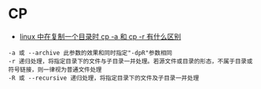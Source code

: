 # CP

- [linux 中在复制一个目录时 cp -a 和 cp -r 有什么区别](https://zhidao.baidu.com/question/506171375.html)

```text
-a 或 --archive 此参数的效果和同时指定"-dpR"参数相同
-r 递归处理，将指定目录下的文件与子目录一并处理。若源文件或目录的形态，不属于目录或符号链接，则一律视为普通文件处理
-R 或 --recursive 递归处理，将指定目录下的文件及子目录一并处理
```
